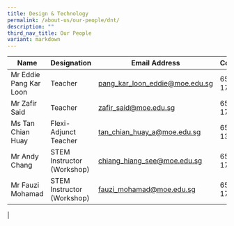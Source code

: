```yaml
---
title: Design & Technology
permalink: /about-us/our-people/dnt/
description: ""
third_nav_title: Our People
variant: markdown
---
```

| Name | Designation | Email Address | Contact |
|---|---|---|---|
| Mr Eddie Pang Kar Loon | Teacher | [pang_kar_loon_eddie@moe.edu.sg](mailto:pang_kar_loon_eddie@moe.edu.sg) | 65938-172 |
| Mr Zafir Said | Teacher | [zafir_said@moe.edu.sg](mailto:zafir_said@moe.edu.sg) | 65938-172 |
| Ms Tan Chian Huay | Flexi-Adjunct Teacher | [tan_chian_huay_a@moe.edu.sg](mailto:tan_chian_huay_a@moe.edu.sg) | 65938-133 |
| Mr Andy Chang | STEM Instructor (Workshop) | [chiang_hiang_see@moe.edu.sg](mailto:chiang_hiang_see@moe.edu.sg) | 65938-172 |
| Mr Fauzi Mohamad | STEM Instructor (Workshop) | [fauzi_mohamad@moe.edu.sg](mailto:fauzi_mohamad@moe.edu.sg) | 65938-172 |
|